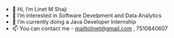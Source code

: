 - 👋 Hi, I’m Linet M Shaji
- 👀 I’m interested in Software Develpment and Data Analytics
- 🌱 I’m currently doing a Java Developer Internship
- 📫 You can contact me - mailtolinet@gmail.com , 7510840607

<!---
linetmshaji/linetmshaji is a ✨ special ✨ repository because its `README.md` (this file) appears on your GitHub profile.
You can click the Preview link to take a look at your changes.
--->
